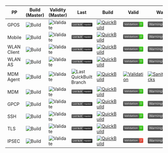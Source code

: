 | PP  | Build<br/>(Master)| Validity<br/>(Master) | Last | Build | Valid | Warn | Spell | Transforms |
| --- | --------------- | ------------------- | ---- | ----- | ----- | ---- | ----- | ---------- |
| GPOS | ![Build](https://github.com/commoncriteria/operatingsystem/workflows/Build/badge.svg) | ![Validate](https://github.com/commoncriteria/operatingsystem/workflows/Validate/badge.svg) | ![Last QuickBuilt Branch](https://raw.githubusercontent.com/commoncriteria/operatingsystem/gh-pages/build-branch-badge.svg) | [![QuickBuild](https://github.com/commoncriteria/operatingsystem/actions/workflows/quick_build.yml/badge.svg)](https://commoncriteria.github.io/operatingsystem) | [![Validation](https://raw.githubusercontent.com/commoncriteria/operatingsystem/gh-pages/validation.svg)](https://github.com/commoncriteria/operatingsystem/blob/gh-pages/ValidationReport.txt) | [![SanityChecks](https://raw.githubusercontent.com/commoncriteria/operatingsystem/gh-pages/warnings.svg)](https://github.com/commoncriteria/operatingsystem/blob/gh-pages/SanityChecksOutput.md) | [![SpellCheck](https://raw.githubusercontent.com/commoncriteria/operatingsystem/gh-pages/spell-badge.svg)](https://github.com/commoncriteria/operatingsystem/blob/gh-pages/SpellCheckReport.txt) | ![Transforms Version](https://raw.githubusercontent.com/commoncriteria/operatingsystem/gh-pages/transforms.svg) |
| Mobile | ![Build](https://github.com/commoncriteria/mobile-device/workflows/Build/badge.svg) | ![Validate](https://github.com/commoncriteria/mobile-device/workflows/Validate/badge.svg) | ![Last QuickBuilt Branch](https://raw.githubusercontent.com/commoncriteria/mobile-device/gh-pages/build-branch-badge.svg) | [![QuickBuild](https://github.com/commoncriteria/mobile-device/actions/workflows/quick_build.yml/badge.svg)](https://commoncriteria.github.io/mobile-device) | [![Validation](https://raw.githubusercontent.com/commoncriteria/mobile-device/gh-pages/validation.svg)](https://github.com/commoncriteria/mobile-device/blob/gh-pages/ValidationReport.txt) | [![SanityChecks](https://raw.githubusercontent.com/commoncriteria/mobile-device/gh-pages/warnings.svg)](https://github.com/commoncriteria/mobile-device/blob/gh-pages/SanityChecksOutput.md) | [![SpellCheck](https://raw.githubusercontent.com/commoncriteria/mobile-device/gh-pages/spell-badge.svg)](https://github.com/commoncriteria/mobile-device/blob/gh-pages/SpellCheckReport.txt) | ![Transforms Version](https://raw.githubusercontent.com/commoncriteria/mobile-device/gh-pages/transforms.svg) |
| WLAN Client | ![Build](https://github.com/commoncriteria/wlanclient/workflows/Build/badge.svg) | ![Validate](https://github.com/commoncriteria/wlanclient/workflows/Validate/badge.svg) | ![Last QuickBuilt Branch](https://raw.githubusercontent.com/commoncriteria/wlanclient/gh-pages/build-branch-badge.svg) | [![QuickBuild](https://github.com/commoncriteria/wlanclient/actions/workflows/quick_build.yml/badge.svg)](https://commoncriteria.github.io/wlanclient) | [![Validation](https://raw.githubusercontent.com/commoncriteria/wlanclient/gh-pages/validation.svg)](https://github.com/commoncriteria/wlanclient/blob/gh-pages/ValidationReport.txt) | [![SanityChecks](https://raw.githubusercontent.com/commoncriteria/wlanclient/gh-pages/warnings.svg)](https://github.com/commoncriteria/wlanclient/blob/gh-pages/SanityChecksOutput.md) | [![SpellCheck](https://raw.githubusercontent.com/commoncriteria/wlanclient/gh-pages/spell-badge.svg)](https://github.com/commoncriteria/wlanclient/blob/gh-pages/SpellCheckReport.txt) | ![Transforms Version](https://raw.githubusercontent.com/commoncriteria/wlanclient/gh-pages/transforms.svg) |
| WLAN AS | ![Build](https://github.com/commoncriteria/wlanaccesssystem/workflows/Build/badge.svg) | ![Validate](https://github.com/commoncriteria/wlanaccesssystem/workflows/Validate/badge.svg) | ![Last QuickBuilt Branch](https://raw.githubusercontent.com/commoncriteria/wlanaccesssystem/gh-pages/build-branch-badge.svg) | [![QuickBuild](https://github.com/commoncriteria/wlanaccesssystem/actions/workflows/quick_build.yml/badge.svg)](https://commoncriteria.github.io/wlanaccesssystem) | [![Validation](https://raw.githubusercontent.com/commoncriteria/wlanaccesssystem/gh-pages/validation.svg)](https://github.com/commoncriteria/wlanaccesssystem/blob/gh-pages/ValidationReport.txt) | [![SanityChecks](https://raw.githubusercontent.com/commoncriteria/wlanaccesssystem/gh-pages/warnings.svg)](https://github.com/commoncriteria/wlanaccesssystem/blob/gh-pages/SanityChecksOutput.md) | [![SpellCheck](https://raw.githubusercontent.com/commoncriteria/wlanaccesssystem/gh-pages/spell-badge.svg)](https://github.com/commoncriteria/wlanaccesssystem/blob/gh-pages/SpellCheckReport.txt) | ![Transforms Version](https://raw.githubusercontent.com/commoncriteria/wlanaccesssystem/gh-pages/transforms.svg) |
| MDM Agent | ![Build](https://github.com/commoncriteria/mdmagent/workflows/Build/badge.svg) | ![Validate](https://github.com/commoncriteria/mdmagent/workflows/Validate/badge.svg) | ![Last QuickBuilt Branch](https://raw.githubusercontent.com/commoncriteria/mdmagent/gh-pages/build-branch-badge.svg) | [![QuickBuild](https://github.com/commoncriteria/mdmagent/actions/workflows/quick_build.yml/badge.svg)](https://commoncriteria.github.io/mdmagent) | [![Validation](https://raw.githubusercontent.com/commoncriteria/mdmagent/gh-pages/validation.svg)](https://github.com/commoncriteria/mdmagent/blob/gh-pages/ValidationReport.txt) | [![SanityChecks](https://raw.githubusercontent.com/commoncriteria/mdmagent/gh-pages/warnings.svg)](https://github.com/commoncriteria/mdmagent/blob/gh-pages/SanityChecksOutput.md) | [![SpellCheck](https://raw.githubusercontent.com/commoncriteria/mdmagent/gh-pages/spell-badge.svg)](https://github.com/commoncriteria/mdmagent/blob/gh-pages/SpellCheckReport.txt) | ![Transforms Version](https://raw.githubusercontent.com/commoncriteria/mdmagent/gh-pages/transforms.svg) |
| MDM | ![Build](https://github.com/commoncriteria/mdm/workflows/Build/badge.svg) | ![Validate](https://github.com/commoncriteria/mdm/workflows/Validate/badge.svg) | ![Last QuickBuilt Branch](https://raw.githubusercontent.com/commoncriteria/mdm/gh-pages/build-branch-badge.svg) | [![QuickBuild](https://github.com/commoncriteria/mdm/actions/workflows/quick_build.yml/badge.svg)](https://commoncriteria.github.io/mdm) | [![Validation](https://raw.githubusercontent.com/commoncriteria/mdm/gh-pages/validation.svg)](https://github.com/commoncriteria/mdm/blob/gh-pages/ValidationReport.txt) | [![SanityChecks](https://raw.githubusercontent.com/commoncriteria/mdm/gh-pages/warnings.svg)](https://github.com/commoncriteria/mdm/blob/gh-pages/SanityChecksOutput.md) | [![SpellCheck](https://raw.githubusercontent.com/commoncriteria/mdm/gh-pages/spell-badge.svg)](https://github.com/commoncriteria/mdm/blob/gh-pages/SpellCheckReport.txt) | ![Transforms Version](https://raw.githubusercontent.com/commoncriteria/mdm/gh-pages/transforms.svg) |
| GPCP | ![Build](https://github.com/commoncriteria/gpcp/workflows/Build/badge.svg) | ![Validate](https://github.com/commoncriteria/gpcp/workflows/Validate/badge.svg) | ![Last QuickBuilt Branch](https://raw.githubusercontent.com/commoncriteria/gpcp/gh-pages/build-branch-badge.svg) | [![QuickBuild](https://github.com/commoncriteria/gpcp/actions/workflows/quick_build.yml/badge.svg)](https://commoncriteria.github.io/gpcp) | [![Validation](https://raw.githubusercontent.com/commoncriteria/gpcp/gh-pages/validation.svg)](https://github.com/commoncriteria/gpcp/blob/gh-pages/ValidationReport.txt) | [![SanityChecks](https://raw.githubusercontent.com/commoncriteria/gpcp/gh-pages/warnings.svg)](https://github.com/commoncriteria/gpcp/blob/gh-pages/SanityChecksOutput.md) | [![SpellCheck](https://raw.githubusercontent.com/commoncriteria/gpcp/gh-pages/spell-badge.svg)](https://github.com/commoncriteria/gpcp/blob/gh-pages/SpellCheckReport.txt) | ![Transforms Version](https://raw.githubusercontent.com/commoncriteria/gpcp/gh-pages/transforms.svg) |
| SSH | ![Build](https://github.com/commoncriteria/ssh/workflows/Build/badge.svg) | ![Validate](https://github.com/commoncriteria/ssh/workflows/Validate/badge.svg) | ![Last QuickBuilt Branch](https://raw.githubusercontent.com/commoncriteria/ssh/gh-pages/build-branch-badge.svg) | [![QuickBuild](https://github.com/commoncriteria/ssh/actions/workflows/quick_build.yml/badge.svg)](https://commoncriteria.github.io/ssh) | [![Validation](https://raw.githubusercontent.com/commoncriteria/ssh/gh-pages/validation.svg)](https://github.com/commoncriteria/ssh/blob/gh-pages/ValidationReport.txt) | [![SanityChecks](https://raw.githubusercontent.com/commoncriteria/ssh/gh-pages/warnings.svg)](https://github.com/commoncriteria/ssh/blob/gh-pages/SanityChecksOutput.md) | [![SpellCheck](https://raw.githubusercontent.com/commoncriteria/ssh/gh-pages/spell-badge.svg)](https://github.com/commoncriteria/ssh/blob/gh-pages/SpellCheckReport.txt) | ![Transforms Version](https://raw.githubusercontent.com/commoncriteria/ssh/gh-pages/transforms.svg) |
| TLS | ![Build](https://github.com/commoncriteria/tls/workflows/Build/badge.svg) | ![Validate](https://github.com/commoncriteria/tls/workflows/Validate/badge.svg) | ![Last QuickBuilt Branch](https://raw.githubusercontent.com/commoncriteria/tls/gh-pages/build-branch-badge.svg) | [![QuickBuild](https://github.com/commoncriteria/tls/actions/workflows/quick_build.yml/badge.svg)](https://commoncriteria.github.io/tls) | [![Validation](https://raw.githubusercontent.com/commoncriteria/tls/gh-pages/validation.svg)](https://github.com/commoncriteria/tls/blob/gh-pages/ValidationReport.txt) | [![SanityChecks](https://raw.githubusercontent.com/commoncriteria/tls/gh-pages/warnings.svg)](https://github.com/commoncriteria/tls/blob/gh-pages/SanityChecksOutput.md) | [![SpellCheck](https://raw.githubusercontent.com/commoncriteria/tls/gh-pages/spell-badge.svg)](https://github.com/commoncriteria/tls/blob/gh-pages/SpellCheckReport.txt) | ![Transforms Version](https://raw.githubusercontent.com/commoncriteria/tls/gh-pages/transforms.svg) |
| IPSEC | ![Build](https://github.com/commoncriteria/ipsec/workflows/Build/badge.svg) | ![Validate](https://github.com/commoncriteria/ipsec/workflows/Validate/badge.svg) | ![Last QuickBuilt Branch](https://raw.githubusercontent.com/commoncriteria/ipsec/gh-pages/build-branch-badge.svg) | [![QuickBuild](https://github.com/commoncriteria/ipsec/actions/workflows/quick_build.yml/badge.svg)](https://commoncriteria.github.io/ipsec) | [![Validation](https://raw.githubusercontent.com/commoncriteria/ipsec/gh-pages/validation.svg)](https://github.com/commoncriteria/ipsec/blob/gh-pages/ValidationReport.txt) | [![SanityChecks](https://raw.githubusercontent.com/commoncriteria/ipsec/gh-pages/warnings.svg)](https://github.com/commoncriteria/ipsec/blob/gh-pages/SanityChecksOutput.md) | [![SpellCheck](https://raw.githubusercontent.com/commoncriteria/ipsec/gh-pages/spell-badge.svg)](https://github.com/commoncriteria/ipsec/blob/gh-pages/SpellCheckReport.txt) | ![Transforms Version](https://raw.githubusercontent.com/commoncriteria/ipsec/gh-pages/transforms.svg) |
